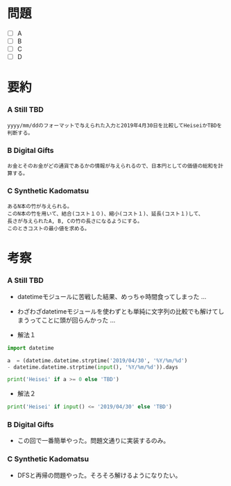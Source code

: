 # 問題
* [ ] A
* [ ] B
* [ ] C
* [ ] D

# 要約
### A Still TBD
```text
yyyy/mm/ddのフォーマットで与えられた入力と2019年4月30日を比較してHeiseiかTBDを判断する。
```

### B Digital Gifts
```text
お金とそのお金がどの通貨であるかの情報が与えられるので、日本円としての価値の総和を計算する。
```

### C Synthetic Kadomatsu
```text
あるN本の竹が与えられる。
このN本の竹を用いて、結合(コスト１０)、縮小(コスト１)、延長(コスト１)して、
長さが与えられたA, B, Cの竹の長さになるようにする。
このときコストの最小値を求める。
```

# 考察
### A Still TBD
- datetimeモジュールに苦戦した結果、めっちゃ時間食ってしまった ... 
- わざわざdatetimeモジュールを使わずとも単純に文字列の比較でも解けてしまうってことに頭が回らんかった ...

- 解法１
```python
import datetime

a  = (datetime.datetime.strptime('2019/04/30', '%Y/%m/%d') 
- datetime.datetime.strptime(input(), '%Y/%m/%d')).days

print('Heisei' if a >= 0 else 'TBD')
```

- 解法２
```python
print('Heisei' if input() <= '2019/04/30' else 'TBD')
```

### B Digital Gifts
- この回で一番簡単やった。問題文通りに実装するのみ。

### C Synthetic Kadomatsu
- DFSと再帰の問題やった。そろそろ解けるようになりたい。
